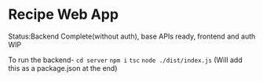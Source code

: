# Recipe Web App

Status:Backend Complete(without auth), base APIs ready, frontend and auth WIP

To run the backend-
`cd server`
`npm i`
`tsc`
`node ./dist/index.js` (Will add this as a package.json at the end)

